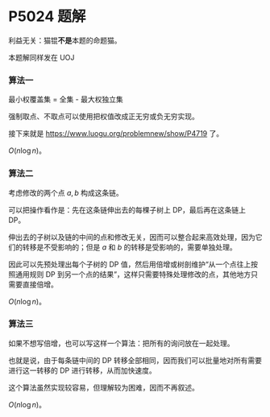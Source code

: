 # P5024 题解

利益无关：猫锟**不是**本题的命题猫。

本题解同样发在 UOJ 

### 算法一
最小权覆盖集 = 全集 - 最大权独立集

强制取点、不取点可以使用把权值改成正无穷或负无穷实现。

接下来就是 https://www.luogu.org/problemnew/show/P4719 了。

$O(n\log n)$。

### 算法二
考虑修改的两个点 $a,b$ 构成这条链。

可以把操作看作是：先在这条链伸出去的每棵子树上 DP，最后再在这条链上 DP。

伸出去的子树以及链的中间的点和修改无关，因而可以整合起来高效处理，因为它们的转移是不受影响的；但是 $a$ 和 $b$ 的转移是受影响的，需要单独处理。

因此可以先预处理出每个子树的 DP 值，然后用倍增或树剖维护“从一个点往上按照通用规则 DP 到另一个点的结果”，这样只需要特殊处理修改的点，其他地方只需要直接倍增。

$O(n\log n)$。

### 算法三
如果不想写倍增，也可以写这样一个算法：把所有的询问放在一起处理。

也就是说，由于每条链中间的 DP 转移全部相同，因而我们可以批量地对所有需要进行这一转移的 DP 进行转移，从而加快速度。

这个算法虽然实现较容易，但理解较为困难，因而不再叙述。

$O(n\log n)$。
